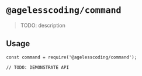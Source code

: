 # `@agelesscoding/command`

> TODO: description

## Usage

```
const command = require('@agelesscoding/command');

// TODO: DEMONSTRATE API
```
